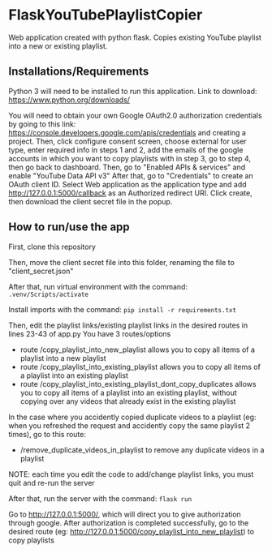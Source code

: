 # FlaskYouTubePlaylistCopier
Web application created with python flask. Copies existing YouTube playlist into a new or existing playlist.

## Installations/Requirements
Python 3 will need to be installed to run this application.
Link to download: https://www.python.org/downloads/

You will need to obtain your own Google OAuth2.0 authorization credentials by going to this link: https://console.developers.google.com/apis/credentials and creating a project. Then, click configure consent screen, choose external for user type, enter required info in steps 1 and 2, add the emails of the google accounts in which you want to copy playlists with in step 3, go to step 4, then go back to dashboard.
Then, go to "Enabled APIs & services" and enable "YouTube Data API v3"
After that, go to "Credentials" to create an OAuth client ID. Select Web application as the application type and add http://127.0.0.1:5000/callback as an Authorized redirect URI.
Click create, then download the client secret file in the popup.


## How to run/use the app
First, clone this repository

Then, move the client secret file into this folder, renaming the file to "client_secret.json"

After that, run virtual environment with the command:
```.venv/Scripts/activate```

Install imports with the command:
```pip install -r requirements.txt```

Then, edit the playlist links/existing playlist links in the desired routes in lines 23-43 of app.py
You have 3 routes/options
- route /copy_playlist_into_new_playlist allows you to copy all items of a playlist into a new playlist
- route /copy_playlist_into_existing_playlist allows you to copy all items of a playlist into an existing playlist
- route /copy_playlist_into_existing_playlist_dont_copy_duplicates allows you to copy all items of a playlist into an existing playlist, without copying over any videos that already exist in the existing playlist

In the case where you accidently copied duplicate videos to a playlist (eg: when you refreshed the request and accidently copy the same playlist 2 times), go to this route:
- /remove_duplicate_videos_in_playlist to remove any duplicate videos in a playlist

NOTE: each time you edit the code to add/change playlist links, you must quit and re-run the server

After that, run the server with the command:
```flask run```

Go to http://127.0.0.1:5000/, which will direct you to give authorization through google.
After authorization is completed successfully, go to the desired route (eg: http://127.0.0.1:5000/copy_playlist_into_new_playlist) to copy playlists

